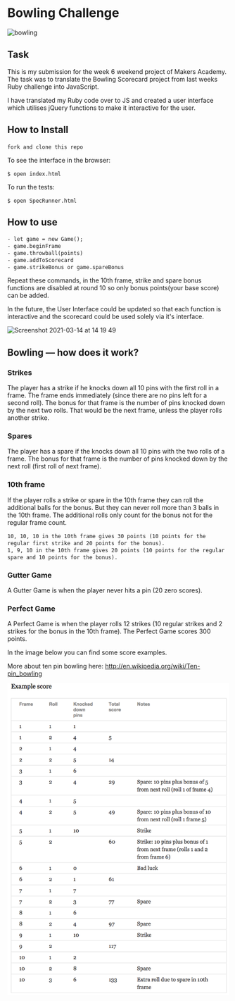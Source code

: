 # Bowling Challenge


![bowling](https://user-images.githubusercontent.com/75075773/111071204-f1cef880-84cc-11eb-8278-1501835dd605.gif)

## Task

This is my submission for the week 6 weekend project of Makers Academy. The task was to translate the Bowling Scorecard project from last weeks Ruby challenge into JavaScript. 

I have translated my Ruby code over to JS and created a user interface which utilises jQuery functions to make it interactive for the user.

## How to Install

```
fork and clone this repo
```
To see the interface in the browser:

```
$ open index.html
```
To run the tests:
```
$ open SpecRunner.html
```

## How to use

```
- let game = new Game();
- game.beginFrame
- game.throwball(points)
- game.addToScorecard
- game.strikeBonus or game.spareBonus

```

Repeat these commands, in the 10th frame, strike and spare bonus functions are disabled at round 10 so only bonus points(your base score) can be added. 

In the future, the User Interface could be updated so that each function is interactive and the scorecard could be used solely via it's interface.

<img width="726" alt="Screenshot 2021-03-14 at 14 19 49" src="https://user-images.githubusercontent.com/75075773/111071940-5e97c200-84d0-11eb-9f5d-dc390299fa55.png">


## Bowling — how does it work?

### Strikes

The player has a strike if he knocks down all 10 pins with the first roll in a frame. The frame ends immediately (since there are no pins left for a second roll). The bonus for that frame is the number of pins knocked down by the next two rolls. That would be the next frame, unless the player rolls another strike.

### Spares

The player has a spare if the knocks down all 10 pins with the two rolls of a frame. The bonus for that frame is the number of pins knocked down by the next roll (first roll of next frame).

### 10th frame

If the player rolls a strike or spare in the 10th frame they can roll the additional balls for the bonus. But they can never roll more than 3 balls in the 10th frame. The additional rolls only count for the bonus not for the regular frame count.

    10, 10, 10 in the 10th frame gives 30 points (10 points for the regular first strike and 20 points for the bonus).
    1, 9, 10 in the 10th frame gives 20 points (10 points for the regular spare and 10 points for the bonus).

### Gutter Game

A Gutter Game is when the player never hits a pin (20 zero scores).

### Perfect Game

A Perfect Game is when the player rolls 12 strikes (10 regular strikes and 2 strikes for the bonus in the 10th frame). The Perfect Game scores 300 points.

In the image below you can find some score examples.

More about ten pin bowling here: http://en.wikipedia.org/wiki/Ten-pin_bowling

![Ten Pin Score Example](images/example_ten_pin_scoring.png)
